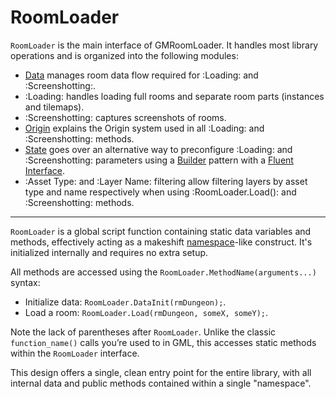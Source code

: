 # RoomLoader

<!-- <h1>
  RoomLoader
  <span style="display:none">RoomLoader</span>
  <a href="https://github.com/glebtsereteli/GMRoomLoader/blob/main/GMRoomLoader/scripts/RoomLoaderMain/RoomLoaderMain.gml" target="_blank">
    <Badge type="info" text="Source Code" />
  </a>
</h1> -->

`RoomLoader` is the main interface of GMRoomLoader. It handles most library operations and is organized into the following modules:

- [Data](/pages/api/roomLoader/data) manages room data flow required for :Loading: and :Screenshotting:.  
- :Loading: handles loading full rooms and separate room parts (instances and tilemaps).  
- :Screenshotting: captures screenshots of rooms.
- [Origin](/pages/api/roomLoader/origin) explains the Origin system used in all :Loading: and :Screenshotting: methods.
- [State](/pages/api/roomLoader/state) goes over an alternative way to preconfigure :Loading: and :Screenshotting: parameters using a [Builder](https://refactoring.guru/design-patterns/builder) pattern with a [Fluent Interface](https://en.wikipedia.org/wiki/Fluent_interface).
- :Asset Type: and :Layer Name: filtering allow filtering layers by asset type and name respectively when using :RoomLoader.Load(): and :Screenshotting: methods.

---

`RoomLoader` is a global script function containing static data variables and methods, effectively acting as a makeshift [namespace](https://learn.microsoft.com/en-us/cpp/cpp/namespaces-cpp?view=msvc-170)-like construct. It's initialized internally and requires no extra setup.

All methods are accessed using the `RoomLoader.MethodName(arguments...)` syntax:
* Initialize data: `RoomLoader.DataInit(rmDungeon);`.
* Load a room: `RoomLoader.Load(rmDungeon, someX, someY);`.

Note the lack of parentheses after `RoomLoader`. Unlike the classic `function_name()` calls you’re used to in GML, this accesses static methods within the `RoomLoader` interface. 

This design offers a single, clean entry point for the entire library, with all internal data and public methods contained within a single "namespace".
